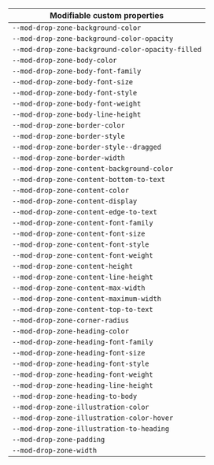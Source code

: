 | Modifiable custom properties |
| --- |
| `--mod-drop-zone-background-color` |
| `--mod-drop-zone-background-color-opacity` |
| `--mod-drop-zone-background-color-opacity-filled` |
| `--mod-drop-zone-body-color` |
| `--mod-drop-zone-body-font-family` |
| `--mod-drop-zone-body-font-size` |
| `--mod-drop-zone-body-font-style` |
| `--mod-drop-zone-body-font-weight` |
| `--mod-drop-zone-body-line-height` |
| `--mod-drop-zone-border-color` |
| `--mod-drop-zone-border-style` |
| `--mod-drop-zone-border-style--dragged` |
| `--mod-drop-zone-border-width` |
| `--mod-drop-zone-content-background-color` |
| `--mod-drop-zone-content-bottom-to-text` |
| `--mod-drop-zone-content-color` |
| `--mod-drop-zone-content-display` |
| `--mod-drop-zone-content-edge-to-text` |
| `--mod-drop-zone-content-font-family` |
| `--mod-drop-zone-content-font-size` |
| `--mod-drop-zone-content-font-style` |
| `--mod-drop-zone-content-font-weight` |
| `--mod-drop-zone-content-height` |
| `--mod-drop-zone-content-line-height` |
| `--mod-drop-zone-content-max-width` |
| `--mod-drop-zone-content-maximum-width` |
| `--mod-drop-zone-content-top-to-text` |
| `--mod-drop-zone-corner-radius` |
| `--mod-drop-zone-heading-color` |
| `--mod-drop-zone-heading-font-family` |
| `--mod-drop-zone-heading-font-size` |
| `--mod-drop-zone-heading-font-style` |
| `--mod-drop-zone-heading-font-weight` |
| `--mod-drop-zone-heading-line-height` |
| `--mod-drop-zone-heading-to-body` |
| `--mod-drop-zone-illustration-color` |
| `--mod-drop-zone-illustration-color-hover` |
| `--mod-drop-zone-illustration-to-heading` |
| `--mod-drop-zone-padding` |
| `--mod-drop-zone-width` |